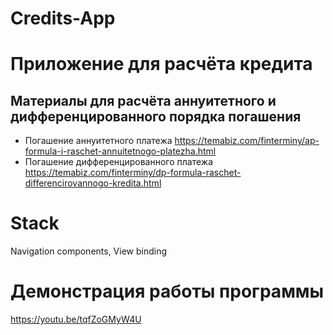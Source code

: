 # Credits-App
# Приложение для расчёта кредита
## Материалы для расчёта аннуитетного и дифференцированного порядка погашения
* Погашение аннуитетного платежа
https://temabiz.com/finterminy/ap-formula-i-raschet-annuitetnogo-platezha.html 
* Погашение дифференцированного платежа 
https://temabiz.com/finterminy/dp-formula-raschet-differencirovannogo-kredita.html
# Stack
Navigation components, View binding 
# Демонстрация работы программы
https://youtu.be/tqfZoGMyW4U
